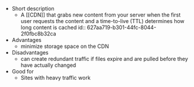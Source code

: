 - Short description
	- A [[CDN]] that grabs new content from your server when the first user requests the content and a time-to-live (TTL) determines how long content is cached
	  id:: 627aa719-b301-44fc-8044-2f0fbc8b32ca
- Advantages
	- <span class="hl-neutral-01">minimize storage</span> space on the CDN
- Disadvantages
	- can create <span class="hl-neutral-01">redundant traffic</span> if files expire and are pulled before they have actually changed
- Good for
	- Sites with <span class="hl-neutral-01">heavy traffic</span> work